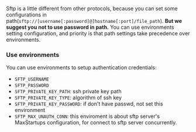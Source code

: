 Sftp is a little different from other protocols, because you can set some configurations in path(`sftp://[username[:password]@]hostname[:port]/file_path`). **But we suggest you not to use password in path.** You can use environments setting configuration, and priority is that path settings take precedence over environments.

### Use environments
You can use environments to setup authentication credentials:

- `SFTP_USERNAME`
- `SFTP_PASSWORD`
- `SFTP_PRIVATE_KEY_PATH`: ssh private key path
- `SFTP_PRIVATE_KEY_TYPE`: algorithm of ssh key
- `SFTP_PRIVATE_KEY_PASSWORD`: if don't have passwd, not set this environment
- `SFTP_MAX_UNAUTH_CONN`: this enviroment is about sftp server's MaxStartups configuration, for connect to sftp server concurrently.
